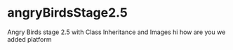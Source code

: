 # angryBirdsStage2.5
Angry Birds stage 2.5 with Class Inheritance and Images
hi how are you 
we added platform 